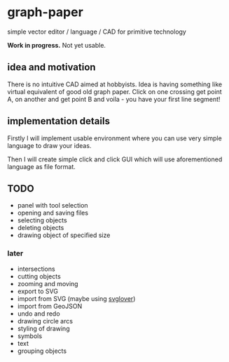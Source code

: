 # graph-paper

simple vector editor / language / CAD for primitive technology

**Work in progress.** Not yet usable.

## idea and motivation

There is no intuitive CAD aimed at hobbyists. Idea is having something like virtual equivalent of good old graph paper. Click on one crossing get point A, on another and get point B and voila - you have your first line segment!

## implementation details

Firstly I will implement usable environment where you can use very simple language to draw your ideas.

Then I will create simple click and click GUI which will use aforementioned language as file format.

## TODO

- panel with tool selection
- opening and saving files
- selecting objects
- deleting objects
- drawing object of specified size

### later

- intersections
- cutting objects
- zooming and moving
- export to SVG
- import from SVG (maybe using [svglover](https://github.com/globalcitizen/svglover))
- import from GeoJSON
- undo and redo
- drawing circle arcs
- styling of drawing
- symbols
- text
- grouping objects